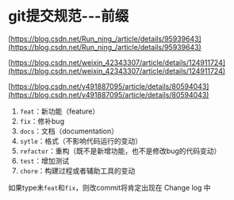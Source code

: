 # git提交规范---前缀

[https://blog.csdn.net/Run_ning_/article/details/95939643](https://blog.csdn.net/Run_ning_/article/details/95939643)

[https://blog.csdn.net/weixin_42343307/article/details/124911724](https://blog.csdn.net/weixin_42343307/article/details/124911724)

[https://blog.csdn.net/y491887095/article/details/80594043](https://blog.csdn.net/y491887095/article/details/80594043)

1. `feat`：新功能（feature）
2. `fix`：修补bug
3. `docs`：文档（documentation）
4. `sytle`：格式（不影响代码运行的变动）
5. `refactor`：重构（既不是新增功能，也不是修改bug的代码变动）
6. `test`：增加测试
7. `chore`：构建过程或者辅助工具的变动

如果type未`feat`和`fix`，则改commit将肯定出现在 Change log 中